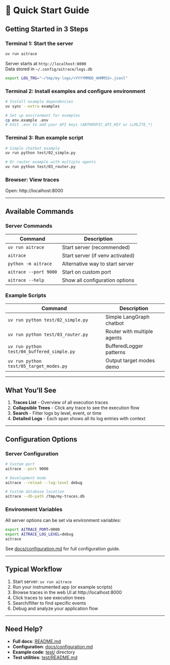 # 🚀 Quick Start Guide

## Getting Started in 3 Steps

### Terminal 1: Start the server

```bash
uv run aitrace
```

Server starts at `http://localhost:8000`  
Data stored in `~/.config/aitrace/logs.db`

```bash
export LOG_TRG="~/tmp/my-logs/<YYYYMMDD_HHMMSS>.jsonl"
```

### Terminal 2: Install examples and configure environment

```bash
# Install example dependencies
uv sync --extra examples

# Set up environment for examples
cp env.example .env
# Edit .env to add your API keys (ANTHROPIC_API_KEY or LLMLITE_*)
```

### Terminal 3: Run example script

```bash
# Simple chatbot example
uv run python test/02_simple.py

# Or router example with multiple agents
uv run python test/03_router.py
```

### Browser: View traces

Open: http://localhost:8000

---

## Available Commands

### Server Commands

| Command               | Description                      |
| --------------------- | -------------------------------- |
| `uv run aitrace`      | Start server (recommended)       |
| `aitrace`             | Start server (if venv activated) |
| `python -m aitrace`   | Alternative way to start server  |
| `aitrace --port 9000` | Start on custom port             |
| `aitrace --help`      | Show all configuration options   |

### Example Scripts

| Command                                    | Description                 |
| ------------------------------------------ | --------------------------- |
| `uv run python test/02_simple.py`          | Simple LangGraph chatbot    |
| `uv run python test/03_router.py`          | Router with multiple agents |
| `uv run python test/04_buffered_simple.py` | BufferedLogger patterns     |
| `uv run python test/05_target_modes.py`    | Output target modes demo    |

---

## What You'll See

1. **Traces List** - Overview of all execution traces
2. **Collapsible Trees** - Click any trace to see the execution flow
3. **Search** - Filter logs by level, event, or time
4. **Detailed Logs** - Each span shows all its log entries with context

---

## Configuration Options

### Server Configuration

```bash
# Custom port
aitrace --port 9000

# Development mode
aitrace --reload --log-level debug

# Custom database location
aitrace --db-path /tmp/my-traces.db
```

### Environment Variables

All server options can be set via environment variables:

```bash
export AITRACE_PORT=9000
export AITRACE_LOG_LEVEL=debug
aitrace
```

See [docs/configuration.md](docs/configuration.md) for full configuration guide.

---

## Typical Workflow

1. Start server: `uv run aitrace`
2. Run your instrumented app (or example scripts)
3. Browse traces in the web UI at http://localhost:8000
4. Click traces to see execution trees
5. Search/filter to find specific events
6. Debug and analyze your application flow

---

## Need Help?

- **Full docs**: [README.md](README.md)
- **Configuration**: [docs/configuration.md](docs/configuration.md)
- **Example code**: [test/](test/) directory
- **Test utilities**: [test/README.md](test/README.md)
